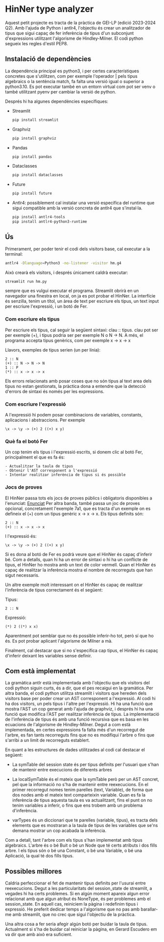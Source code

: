 # HinNer type analyzer

Aquest petit projecte es tracta de la pràctica de GEI-LP (edició 2023-2024 Q2). Amb l'ajuda de 
Python i antlr4, l'objectiu és crear un analitzador de tipus que sigui capaç de fer inferència de 
tipus d'un subconjunt d'expressions utilitzant l'algorisme de Hindley-Milner. El codi python segueix
les regles d'estil PEP8.

## Instalació de dependències

La dependència principal es python3, i per certes característiques concretes que s'utilitzen, com per
exemple l'operador | pels tipus algebraics o la sentència match, fa falta una versió igual o superior
a python3.10. Es pot executar també en un entorn virtual com pot ser venv o també utilitzant pyenv per
cambiar la versió de python.

Després hi ha algunes dependències específiques:

- Streamlit
  ```sh
  pip install streamlit
  ```
- Graphviz
  ```sh
  pip install graphviz
  ```
- Pandas
  ```sh
  pip install pandas
  ```
- Dataclasses
  ```sh
  pip install dataclasses
  ```
- Future
  ```sh
  pip install future
  ```
- Antlr4: possiblement cal instalar una versió específica del runtime que sigui compatible amb la versió
          concreta de antlr4 que s'instal·la.
  ```sh
  pip install antlr4-tools
  pip install antlr4-python3-runtime
  ```

## Ús

Primerament, per poder tenir el codi dels visitors base, cal executar a la terminal:
  ```sh
  antlr4 -Dlanguage=Python3 -no-listener -visitor hm.g4
  ```
Això crearà els visitors, i després únicament caldrà executar:
  ```sh
  streamlit run hm.py
  ```
sempre que es vulgui executar el programa. Streamlit obrirà en un navegador una finestra en local,
on ja es pot probar el HinNer. La interfície és senzilla, tenim un títol, un àrea de text per escriure els tipus,
un text input per escriure l'expressió, i un botó de Fer. 

### Com escriure els tipus
Per escriure els tipus, cal seguir la següent sintaxi: clau :: tipus. clau pot ser per exemple (+), i tipus
podria ser per exemple N o N -> N. A més, el programa accepta tipus genèrics, com per exemple x -> x -> x

Llavors, exemples de tipus serien (un per línia):

    2 :: N
    (+) :: N -> N -> N
    1 :: P
    (*) :: x -> x -> x

Els errors relacionats amb posar coses que no són tipus al text area dels tipus no estan gestionats, la pràctica
dona a entendre que la detecció d'errors de sintaxi és només per les expressions.

### Com escriure l'expressió
A l'expressió hi podem posar combinacions de variables, constants, aplicacions i abstraccions. Per exemple

    \x -> \y -> (+) 2 ((+) x y)


### Què fa el botó Fer
Un cop tenim els tipus i l'expressió escrits, si donem clic al botó Fer, principalment el que es fa és:

    - Actualitzar la taula de tipus
    - Obtenir l'AST corresponent a l'expressió
    - Intentar realitzar inferència de tipus si és possible

### Jocs de proves
El HinNer passa tots els jocs de proves públics i obligatoris disponibles a l'enunciat: [Enunciat](https://github.com/gebakx/lp-hinner-24)
Per altra banda, també passa un joc de proves opcional, concretament l'exemple 7a1, que es tracta d'un exemple on es defineix
el (+) com un tipus genèric x -> x -> x. Els tipus definits són:

    2 :: N
    (+) :: x -> x -> x

I l'expressió és:

    \x -> \y -> (+) 2 ((+) x y)

Si es dona al botó de Fer es podrà veure que el HinNer és capaç d'inferir bé. Com a detalls, quan hi ha un error de sintaxi
o hi ha un conflicte de tipus, el HinNer ho mostra amb un text de color vermell. Quan el HinNer és capaç de realitzar la inferència
mostra el nombre de recorreguts que han sigut necessaris.

Un altre exemple molt interessant on el HinNer és capaç de realitzar l'inferència de tipus correctament és el següent:

Tipus:
    
    2 :: N

Expressió:

    (*) 2 ((*) x x)

Aparentment pot semblar que no és possible inferir-ho tot, però sí que ho és. Es pot probar aplicant l'algorisme de Milner a mà.

Finalment, cal destacar que si no s'especifica cap tipus, el HinNer és capaç d'inferir deixant les variables sense definir.


## Com està implementat
La gramàtica antlr està implementada amb l'objectiu que els visitors del codi python siguin curts, és a dir, que el pes recaigui en
la gramàtica. Per altra banda, el codi python utilitza streamlit i visitors que hereden dels visitors base per poder crear un AST
corresponent a l'expressió. Al codi hi ha dos visitors, un pels tipus i l'altre per l'expressió. Hi ha una funció que mostra
l'AST un cop generat amb l'ajuda de graphviz, i després hi ha una funció que modifica l'AST per realitzar inferència de tipus. La implementació
de l'inferència de tipus és amb una funció recursiva que es basa en les ecuacions de l'algorisme de Hindley-Milner. Degut a com està 
implementada, en certes expressions fa falta més d'un recorregut de l'arbre, es fan tants recorreguts fins que no es modifiqui
l'arbre o fins que s'arribi a un limit de recorreguts establert.

En quant a les estructures de dades utilitzades al codi cal destacar el següent:

- La symTable del session state és per tipus definits per l'usuari
  que s'han de mantenir entre execucions de diferents arbres

- La localSymTable és el mateix que la symTable però per un AST concret, pel que la informació
  no s'ha de mantenir entre reexecucions. En el primer recorregut nomes tenim parelles
  (text, Variable), de forma que dos nodes amb el mateix text comparteixin variable. Quan
  es fa la inferència de tipus aquesta taula es va actualitzant, fins el punt on no tenim variables
  a inferir, o fins que ens trobem amb un problema d'inferència.

- varTypes és un diccionari que te parelles (variable, tipus), es tracta dels elements que es mostraran
  a la taula de tipus de les variables que se'ns demana mostrar un cop acabada la inferència.

Com a detall, tant l'arbre com els tipus s'han implementat amb tipus algebraics. L'arbre és o bé Buit o bé un Node
que té certs atributs i dos fills arbre. I els tipus són o bé una Constant, o bé una Variable, o bé una Aplicació, la qual
té dos fills tipus.


## Possibles millores

Caldria perfeccionar el fet de mantenir tipus definits per l'usurai entre reexecucions. Degut a les particularitats
del session_state de streamlit, a vegades hi ha certs problemes. Si en algún moment apareix algun error relacionat amb que algun atribut
és NoneType, és per problemes amb el session_state. En aquell cas, reiniciem la pàgina i redefinim tipus i expressió. He preferit dedicar
temps a l'algorisme que no pas amb barallar-me amb streamlit, que no crec que sigui l'objectiu de la pràctica.

Una altra cosa a fer seria afegir algún botó per buidar la taula de tipus. Actualment si s'ha de buidar cal reiniciar la pàgina,
en Gerard Escudero em va dir que amb això era suficient.













